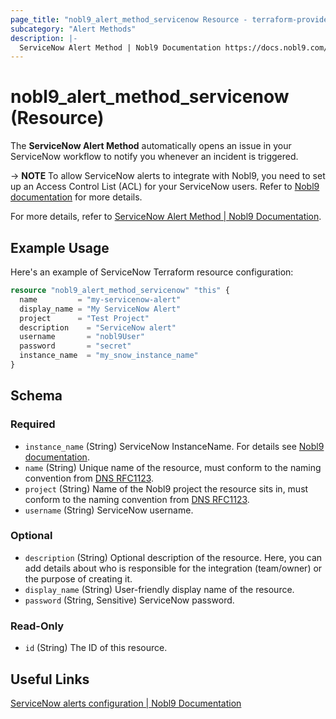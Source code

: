 ```yaml
---
page_title: "nobl9_alert_method_servicenow Resource - terraform-provider-nobl9"
subcategory: "Alert Methods"
description: |-
  ServiceNow Alert Method | Nobl9 Documentation https://docs.nobl9.com/Alerting/servicenow
---
```


# nobl9_alert_method_servicenow (Resource)

The **ServiceNow Alert Method** automatically opens an issue in your ServiceNow workflow to notify you whenever an incident is triggered.

-> **NOTE** To allow ServiceNow alerts to integrate with Nobl9, you need to set up an Access Control List (ACL) for your ServiceNow users. Refer to [Nobl9 documentation](https://docs.nobl9.com/Alerting/servicenow) for more details.

For more details, refer to [ServiceNow Alert Method | Nobl9 Documentation](https://docs.nobl9.com/Alerting/servicenow).

## Example Usage

Here's an example of ServiceNow Terraform resource configuration:

```terraform
resource "nobl9_alert_method_servicenow" "this" {
  name         = "my-servicenow-alert"
  display_name = "My ServiceNow Alert"
  project      = "Test Project"
  description    = "ServiceNow alert"
  username       = "nobl9User"
  password       = "secret"
  instance_name  = "my_snow_instance_name"
}
```

<!-- schema generated by tfplugindocs -->
## Schema

### Required

- `instance_name` (String) ServiceNow InstanceName. For details see [Nobl9 documentation](https://docs.nobl9.com/Alerting/servicenow#servicenow-credentials).
- `name` (String) Unique name of the resource, must conform to the naming convention from [DNS RFC1123](https://kubernetes.io/docs/concepts/overview/working-with-objects/names/#names).
- `project` (String) Name of the Nobl9 project the resource sits in, must conform to the naming convention from [DNS RFC1123](https://kubernetes.io/docs/concepts/overview/working-with-objects/names/#names).
- `username` (String) ServiceNow username.

### Optional

- `description` (String) Optional description of the resource. Here, you can add details about who is responsible for the integration (team/owner) or the purpose of creating it.
- `display_name` (String) User-friendly display name of the resource.
- `password` (String, Sensitive) ServiceNow password.

### Read-Only

- `id` (String) The ID of this resource.

## Useful Links

[ServiceNow alerts configuration | Nobl9 Documentation](https://docs.nobl9.com/Alerting/servicenow/)